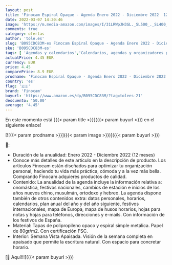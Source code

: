```yaml
---
layout: post
title: 'Finocam Espiral Opaque - Agenda Enero 2022 - Diciembre 2022  12 meses   Sobremesa - E10 - 155x212 mm  Verde'
date: 2022-03-07 14:30:46
image: 'https://m.media-amazon.com/images/I/31LRWpJH3GL._SL500_._SL400_.jpg'
comments: true
category: ofertas
author: 'tole.es'
slug: 'B095CDC83M-es Finocam Espiral Opaque - Agenda Enero 2022 - Diciembre...'
sku: 'B095CDC83M-es'
tags: [ 'Agendas y calendarios','Calendarios, agendas y organizadores personales','Oficina y papelería','finocam', ]
actualPrice: 4.45 EUR
currency: EUR
price: 4.45
comparePrice: 8.9 EUR
prodname: 'Finocam Espiral Opaque - Agenda Enero 2022 - Diciembre 2022  12 meses   Sobremesa - E10 - 155x212 mm  Verde'
country: 'es'
flag: '🇪🇸'
brand: 'Finocam'
buyurl: 'https://www.amazon.es/dp/B095CDC83M/?tag=tolees-21'
descuento: '50.00'
average: '4.45'
---
```


En este momento está [{{< param title >}}]({{< param buyurl >}}) en el siguiente enlace!

[![{{< param prodname >}}]({{< param image >}})]({{< param buyurl >}})

🔎:

- Duración de la anualidad: Enero 2022 - Diciembre 2022 (12 meses)
- Conoce más detalles de este artículo en la descripción de producto. Los artículos Finocam están diseñados para optimizar tu organización personal, haciendo tu vida más práctica, cómoda y a la vez más bella. Comprando Finocam adquieres productos de calidad.
- Contenido: La anualidad de la agenda incluye la información relativa a: onomástica, festivos nacionales, cambios de estación e inicios de los años nuevos chino, musulmán, ortodoxo y hebreo. La agenda dispone también de otros contenidos extra: datos personales, horarios, calendarios, plan anual del año y del año siguiente, festivos internacionales, mapa de Europa, mapa de husos horarios, hojas para notas y hojas para teléfonos, direcciones y e-mails. Con información de los festivos de España.
- Material: Tapas de polipropileno opaco y espiral simple metálica. Papel de 80gr/m2. Con certificación FSC.
- Interior: Semana Vista Apaisada. Visión de la semana completa en apaisado que permite la escritura natural. Con espacio para concretar horario.

[🛒 Aquí!!!]({{< param buyurl >}})
